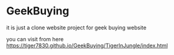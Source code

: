 # GeekBuying
it is just a clone website project for geek buying website 


you can visit from here 
https://tiger7830.github.io/GeekBuying/TigerInJungle/index.html
